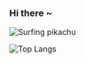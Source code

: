 ### Hi there ~ <br>

<img src="https://media3.giphy.com/media/v1.Y2lkPTc5MGI3NjExanRuZG13bWhxcGowMGF5dWdraWdrYWl3b295NnNlYjBvMndkbmZ6eSZlcD12MV9pbnRlcm5hbF9naWZfYnlfaWQmY3Q9Zw/6vEi7p81nYYcU/giphy.gif" widith="40px" alt="Surfing pikachu">

![Top Langs](https://stats.cidominguez.com/api/top-langs/?username=ci-dominguez&count_private=true&layout=compact&hide=css,html)
